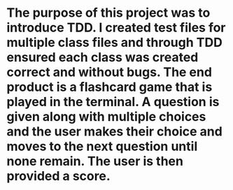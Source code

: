 # The purpose of this project was to introduce TDD. I created test files for multiple class files and through TDD ensured each class was created correct and without bugs. The end product is a flashcard game that is played in the terminal. A question is given along with multiple choices and the user makes their choice and moves to the next question until none remain. The user is then provided a score. 

